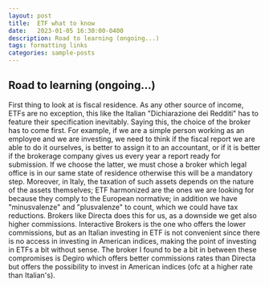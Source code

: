 ```yaml
---
layout: post
title:  ETF what to know
date:   2023-01-05 16:30:00-0400
description: Road to learning (ongoing...)
tags: formatting links
categories: sample-posts
---
```


## Road to learning (ongoing...)

First thing to look at is fiscal residence. As any other source of income, ETFs are no exception, this like the Italian "Dichiarazione dei Redditi"
has to feature their specification inevitably.
Saying this, the choice of the broker has to come first. For example, if we are a simple person working as an employee and we are investing, we need
to think if the fiscal report we are able to do it ourselves, is better to assign it to an accountant, or if it is better if the brokerage company
gives us every year a report ready for submission. If we choose the latter, we must chose a broker which legal office is in our same state of residence
otherwise this will be a mandatory step. Moreover, in Italy, the taxation of such assets depends on the nature of the assets themselves; ETF harmonized
are the ones we are looking for because they comply to the European normative; in addition we have "minusvalenze" and "plusvalenze" to count, which we
could have tax reductions. Brokers like Directa does this for us, as a downside we get also higher commissions. Interactive Brokers is the one who offers
the lower commissions, but as an Italian investing in ETF is not convenient since there is no access in investing in American indices, making the point
of investing in ETFs a bit without sense. The broker I found to be a bit in between these compromises is Degiro which offers better commissions rates
than Directa but offers the possibility to invest in American indices (ofc at a higher rate than Italian's).